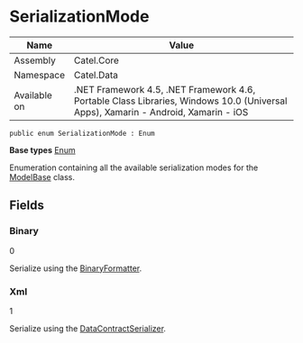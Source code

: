 

# SerializationMode

Name|Value
---|---
Assembly|Catel.Core
Namespace|Catel.Data
Available on|.NET Framework 4.5, .NET Framework 4.6, Portable Class Libraries, Windows 10.0 (Universal Apps), Xamarin - Android, Xamarin - iOS

```
public enum SerializationMode : Enum
```

**Base types**
[Enum]()


Enumeration containing all the available serialization modes for the [ModelBase](#) class.



## Fields

### Binary
0

Serialize using the [BinaryFormatter](#).



### Xml
1

Serialize using the [DataContractSerializer](#).



